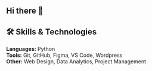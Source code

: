 ## Hi there 👋
## 🛠 Skills & Technologies

**Languages:** Python  
**Tools:** Git, GitHub, Figma, VS Code, Wordpress  
**Other:** Web Design, Data Analytics, Project Management


<!--
**sdwebdev619/sdwebdev619** is a ✨ _special_ ✨ repository because its `README.md` (this file) appears on your GitHub profile.

Here are some ideas to get you started:

- 🔭 I’m currently working on ...
- 🌱 I’m currently learning ...
- 👯 I’m looking to collaborate on ...
- 🤔 I’m looking for help with ...
- 💬 Ask me about ...
- 📫 How to reach me: ...
- 😄 Pronouns: ...
- ⚡ Fun fact: ...
-->
